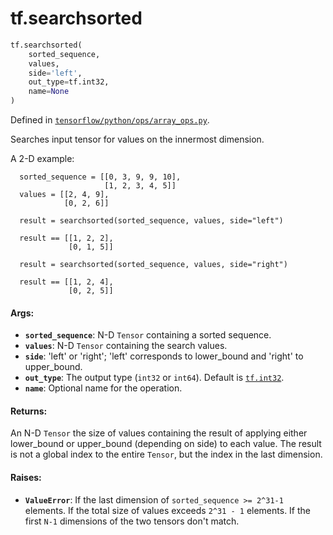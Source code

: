<div itemscope itemtype="http://developers.google.com/ReferenceObject">
<meta itemprop="name" content="tf.searchsorted" />
<meta itemprop="path" content="Stable" />
</div>

# tf.searchsorted

``` python
tf.searchsorted(
    sorted_sequence,
    values,
    side='left',
    out_type=tf.int32,
    name=None
)
```



Defined in [`tensorflow/python/ops/array_ops.py`](/code/stable/tensorflow/python/ops/array_ops.py).

Searches input tensor for values on the innermost dimension.

A 2-D example:

```
  sorted_sequence = [[0, 3, 9, 9, 10],
                     [1, 2, 3, 4, 5]]
  values = [[2, 4, 9],
            [0, 2, 6]]

  result = searchsorted(sorted_sequence, values, side="left")

  result == [[1, 2, 2],
             [0, 1, 5]]

  result = searchsorted(sorted_sequence, values, side="right")

  result == [[1, 2, 4],
             [0, 2, 5]]
```

#### Args:

* <b>`sorted_sequence`</b>: N-D `Tensor` containing a sorted sequence.
* <b>`values`</b>: N-D `Tensor` containing the search values.
* <b>`side`</b>: 'left' or 'right'; 'left' corresponds to lower_bound and 'right' to
    upper_bound.
* <b>`out_type`</b>: The output type (`int32` or `int64`).  Default is <a href="../tf.md#int32"><code>tf.int32</code></a>.
* <b>`name`</b>: Optional name for the operation.


#### Returns:

An N-D `Tensor` the size of values containing the result of applying either
lower_bound or upper_bound (depending on side) to each value.  The result
is not a global index to the entire `Tensor`, but the index in the last
dimension.


#### Raises:

* <b>`ValueError`</b>: If the last dimension of `sorted_sequence >= 2^31-1` elements.
              If the total size of values exceeds `2^31 - 1` elements.
              If the first `N-1` dimensions of the two tensors don't match.